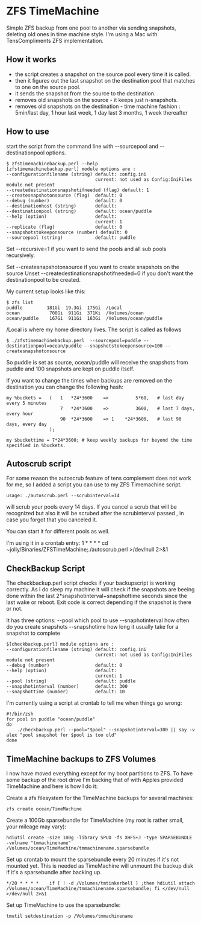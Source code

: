 
ZFS TimeMachine
===============

Simple ZFS backup from one pool to another via sending snapshots, deleting old ones in time machine style. I'm using a Mac with TensCompliments ZFS implementation.


How it works
------------

- the script creates a snapshot on the source pool every time it is called.
- then it figures out the last snapshot on the destination pool that matches to one on the source pool.
- it sends the snapshot from the source to the destination.
- removes old snapshots on the source - it keeps just n-snapshots.
- removes old snapshots on the destination - time machine fashion : 5min/last day, 1 hour last week, 1 day last 3 months, 1 week thereafter


How to use
--------------

start the script from the command line with --sourcepool and --destinationpool options.

	$ zfstimemachinebackup.perl --help
	[zfstimemachinebackup.perl] module options are :
	--configurationfilename (string) default: config.ini
									 current: not used as Config:IniFiles module not present	
	--createdestinationsnapshotifneeded (flag) default: 1	
	--createsnapshotonsource (flag)  default: 0	
	--debug (number)                 default: 0	
	--destinationhost (string)       default: 	
	--destinationpool (string)       default: ocean/puddle	
	--help (option)                  default: 
									 current: 1	
	--replicate (flag)               default: 0	
	--snapshotstokeeponsource (number) default: 0	
	--sourcepool (string)            default: puddle


Set --recursive=1 if you want to send the pools and all sub pools recursively.

Set --createsnapshotonsource if you want to create snapshots on the source
Unset --createdestinationsnapshotifneeded=0 if you don't want the destinationpool to be created.


My current setup looks like this:

	$ zfs list
	puddle         181Gi  19.3Gi  175Gi  /Local
	ocean           708Gi  911Gi  371Ki  /Volumes/ocean
	ocean/puddle    167Gi  911Gi  163Gi  /Volumes/ocean/puddle

/Local is where my home directory lives. The script is called as follows
	
	$ ./zfstimemachinebackup.perl  --sourcepool=puddle --destinationpool=ocean/puddle --snapshotstokeeponsource=100 --createsnapshotonsource
	

So puddle is set as source, ocean/puddle will receive the snapshots from puddle and 100 snapshots are kept on puddle itself.

If you want to change the times when backups are removed on the destination you can change the following hash:

	my %buckets = 	(	1	*24*3600	=> 			5*60,	# last day every 5 minutes
						7	*24*3600 	=> 			3600,	# last 7 days, every hour
						90	*24*3600	=> 1	*24*3600,	# last 90 days, every day
					);

	my $buckettime = 7*24*3600; # keep weekly backups for beyond the time specified in %buckets.



Autoscrub script
----------------
For some reason the autoscrub feature of tens complement does not work for me, so I added a script you can use to my ZFS Timemachine script.

	usage: ./autoscrub.perl --scrubinterval=14

will scrub your pools every 14 days. If you cancel a scrub that will be recognized but also it will be scrubed after the scrubinterval passed , in case you forgot that you canceled it.

You can start it for different pools as well.

I'm using it in a crontab entry: 
	1 * * * * cd ~jolly/Binaries/ZFSTimeMachine;./autoscrub.perl >/dev/null 2>&1



CheckBackup Script
-------------------

The checkbackup.perl script  checks if your backupscript is working correctly. As I do sleep my machine it will check if the snapshots are beeing done within the last 2*snapshotinterval+snapshottime seconds since the last wake or reboot. Exit code is correct depending if the snapshot is there or not.

It has three options:
	--pool which pool to use
	--snaphotinterval how often do you create snapshots
	--snapshotime how long it usually take for a snapshot to complete
	

	$[checkbackup.perl] module options are :
	--configurationfilename (string) default: config.ini
									 current: not used as Config:IniFiles module not present	
	--debug (number)                 default: 0	
	--help (option)                  default: 
									 current: 1	
	--pool (string)                  default: puddle	
	--snapshotinterval (number)      default: 300	
	--snapshottime (number)          default: 10



I'm currently using a script at crontab to tell me when things go wrong:
	
	#!/bin/zsh
	for pool in puddle "ocean/puddle"
	do
		./checkbackup.perl --pool="$pool" --snapshotinterval=300 || say -v alex "pool snapshot for $pool is too old"
	done



TimeMachine backups to ZFS Volumes
----------------------------------
I now have moved everything except for my boot partitions to ZFS. To have some backup of the root drive I'm backing that of with Apples provided TimeMachine and here is how I do it:

Create a zfs filesystem for the TimeMachine backups for several machines:

	zfs create ocean/TimeMachine


Create a 100Gb sparsebundle for TimeMachine (my root is rather small, your mileage may vary):

	hdiutil create -size 100g -library SPUD -fs XHFS+J -type SPARSEBUNDLE -volname "tmmachinename" /Volumes/ocean/TimeMachine/tmmachinename.sparsebundle


Set up crontab to mount the sparsebundle every 20 minutes if it's not mounted yet. This is needed as TimeMachine will unmount the backup disk if it's a sparsebundle after backing up.

	*/20 * * * *	if [ ! -d /Volumes/tmtinkerbell ] ;then hdiutil attach /Volumes/ocean/TimeMachine/tmmachinename.sparsebundle; fi </dev/null >/dev/null 2>&1


Set up TimeMachine to use the sparsebundle:

	tmutil setdestination -p /Volumes/tmmachinename


